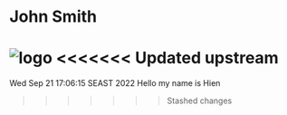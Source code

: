 # John Smith
![logo](https://intranet.univ-rennes2.fr/sites/default/files/resize/UHB/SERVICE-COMMUNICATION/logor2-noir-150x147.png)
<<<<<<< Updated upstream
=======
Wed Sep 21 17:06:15 SEAST 2022
Hello my name is Hien
>>>>>>> Stashed changes
